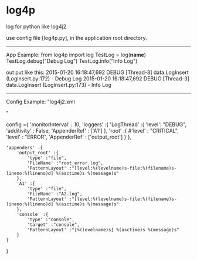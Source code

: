 # log4p
log for python like log4j2

use config file [log4p.py], in the application root directory.

----------------------------------
App Example:
from log4p import log
TestLog = log(__name__)
TestLog.debug("Debug Log")
TestLog.info("Info Log")

out put like this:
2015-01-20 16:18:47,692 DEBUG [Thread-3] data.LogInsert (LogInsert.py:172) - Debug Log
2015-01-20 16:18:47,692 DEBUG [Thread-3] data.LogInsert (LogInsert.py:173) - Info Log

----------------------------------
Config Example:
"log4j2.xml
<?xml version="1.0" encoding="UTF-8"?>
<Configuration monitorInterval="60">
    <Appenders>
        <File name="A1" fileName="A1.log" append="false">
            <PatternLayout pattern="%d %-5p [%t] %C{2} (%F:%L) - %m%n"/>
        </File>
        <Console name="STDOUT" target="SYSTEM_OUT">
            <PatternLayout pattern="%d %-5p [%t] %C{2} (%F:%L) - %m%n"/>
        </Console>
    </Appenders>
    <Loggers>
        <Logger name="data" level="error" additivity="false">
            <AppenderRef ref="A1"/>
        </Logger>
        <Root level="debug">
            <AppenderRef ref="A1"/>
        </Root>
    </Loggers>
</Configuration>"

config ={
    'monitorInterval' : 10,
    'loggers' :{
        'LogThread' :{
            'level': "DEBUG",
            'additivity' : False,
            'AppenderRef' : ['A1']
            },
        'root' :{
            #'level' : "CRITICAL",
            'level' : "ERROR",
            'AppenderRef' : ['output_root']
        }
    },

    'appenders' :{
        'output_root' :{
            'type' :"file",
            'FileName' :"root_error.log",
            'PatternLayout' :"[level:%(levelname)s-file:%(filename)s-lineno:%(lineno)d] %(asctime)s %(message)s"
        },
        'A1' :{
            'type' :"file",
            'FileName' :"A2.log",
            'PatternLayout' :"[level:%(levelname)s-file:%(filename)s-lineno:%(lineno)d] %(asctime)s %(message)s"
        },
        'console' :{
            'type' :"console",
            'target' :"console",
            'PatternLayout' :"[%(levelname)s] %(asctime)s %(message)s"
        }
    }
}


